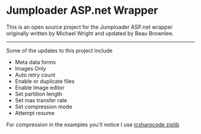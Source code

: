 # Jumploader ASP.net Wrapper #

This is an open source project for the Jumploader ASP.net wrapper originally written by Michael Wright and updated by Beau Brownlee.


---


Some of the updates to this project include

  * Meta data forms
  * Images Only
  * Auto retry count
  * Enable or duplicate files
  * Enable Image editor
  * Set partition length
  * Set max transfer rate
  * Set compression mode
  * Attempt resume

For compression in the examples you'll notice I use [icsharpcode ziplib](http://www.icsharpcode.net/OpenSource/SharpZipLib/)